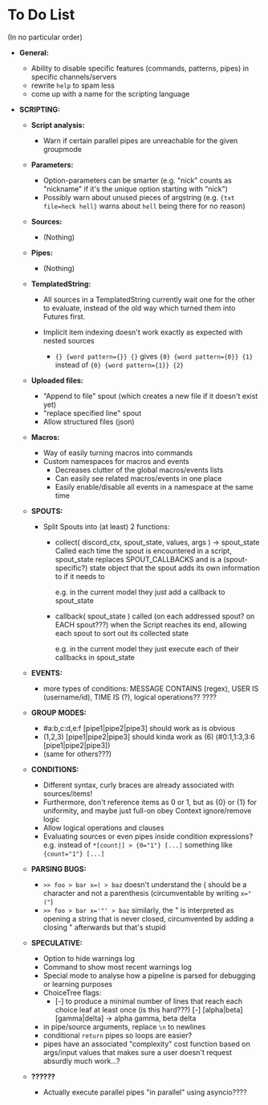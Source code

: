 # To Do List

(In no particular order)

* **General:**
    * Ability to disable specific features (commands, patterns, pipes) in specific channels/servers
    * rewrite `help` to spam less
    * come up with a name for the scripting language

* **SCRIPTING:**

    * **Script analysis:**
        * Warn if certain parallel pipes are unreachable for the given groupmode

    * **Parameters:**
        * Option-parameters can be smarter (e.g. "nick" counts as "nickname" if it's the unique option starting with "nick")
        * Possibly warn about unused pieces of argstring (e.g. `{txt file=heck hell}` warns about `hell` being there for no reason)

    * **Sources:**
        * (Nothing)

    * **Pipes:**
        * (Nothing)

    * **TemplatedString:**
        * All sources in a TemplatedString currently wait one for the other to evaluate, instead of the old way which turned them into Futures first.

        * Implicit item indexing doesn't work exactly as expected with nested sources
            * `{} {word pattern={}} {}` gives `{0} {word pattern={0}} {1}` instead of `{0} {word pattern={1}} {2}`

    * **Uploaded files:**
        * "Append to file" spout (which creates a new file if it doesn't exist yet)
        * "replace specified line" spout
        * Allow structured files (json)

    * **Macros:**
        * Way of easily turning macros into commands
        * Custom namespaces for macros and events
            * Decreases clutter of the global macros/events lists
            * Can easily see related macros/events in one place
            * Easily enable/disable all events in a namespace at the same time

    * **SPOUTS:**
        * Split Spouts into (at least) 2 functions:
            * collect( discord_ctx, spout_state, values, args ) → spout_state
                Called each time the spout is encountered in a script, spout_state replaces SPOUT_CALLBACKS
                and is a (spout-specific?) state object that the spout adds its own information to if it needs to

                e.g. in the current model they just add a callback to spout_state

            * callback( spout_state )
                called (on each addressed spout? on EACH spout???) when the Script reaches its end, allowing each spout to sort out its collected state

                e.g. in the current model they just execute each of their callbacks in spout_state

    * **EVENTS:**
        * more types of conditions: MESSAGE CONTAINS (regex), USER IS (username/id), TIME IS (?), logical operations?? ????

    * **GROUP MODES:**
        * #a:b,c:d,e:f [pipe1|pipe2|pipe3]           should work as is obvious
        * (1,2,3) [pipe1|pipe2|pipe3]       should kinda work as    (6) (#0:1,1:3,3:6 [pipe1|pipe2|pipe3])
        * (same for others???)

    * **CONDITIONS:**
        * Different syntax, curly braces are already associated with sources/items!
        * Furthermore, don't reference items as 0 or 1, but as {0} or {1} for uniformity, and maybe just full-on obey Context ignore/remove logic
        * Allow logical operations and clauses
        * Evaluating sources or even pipes inside condition expressions? e.g. instead of `*[count|] > {0="1"} [...]` something like `{count="1"} [...]`
    
    * **PARSING BUGS:**
        * `>> foo > bar x=( > baz` doesn't understand the ( should be a character and not a parenthesis (circumventable by writing `x="("`)
        * `>> foo > bar x='"' > baz` similarly, the " is interpreted as opening a string that is never closed, circumvented by adding a closing " afterwards but that's stupid

    * **SPECULATIVE:**
        * Option to hide warnings log
        * Command to show most recent warnings log
        * Special mode to analyse how a pipeline is parsed for debugging or learning purposes
        * ChoiceTree flags:
            * [-] to produce a minimal number of lines that reach each choice leaf at least once (is this hard???)
                [-] [alpha|beta] [gamma|delta] → alpha gamma, beta delta
        * in pipe/source arguments, replace `\n` to newlines
        * conditional `return` pipes so loops are easier?
        * pipes have an associated "complexity" cost function based on args/input values that makes sure a user doesn't request absurdly much work...?

    * **??????**
        * Actually execute parallel pipes "in parallel" using asyncio????